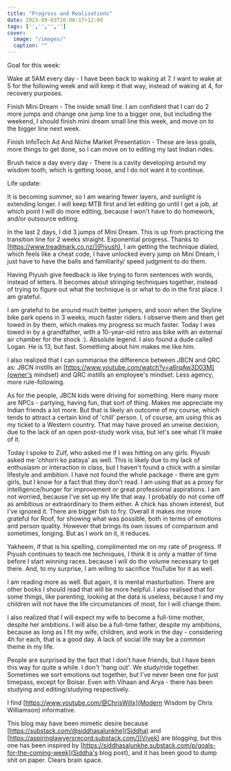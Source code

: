 ```yaml
---
title: "Progress and Realisations"
date: 2023-09-03T20:08:17+12:00
tags: ['','','','']
cover:
  image: "/images/"
  caption: ""
---
```

Goal for this week:

Wake at 5AM every day - I have been back to waking at 7. I want to wake at 5 for the following week and will keep it that way, instead of waking at 4, for recovery purposes.

Finish Mini Dream - The inside small line. I am confident that I can do 2 more jumps and change one jump line to a bigger one, but including the weekend, I should finish mini dream small line this week, and move on to the bigger line next week.

Finish InfoTech Ad And Niche Market Presentation - These are less goals, more things to get done, so I can move on to editing my last Indian rides.

Brush twice a day every day - There is a cavity developing around my wisdom tooth, which is getting loose, and I do not want it to continue.

Life update:

It is becoming summer, so I am wearing fewer layers, and sunlight is extending longer. I will keep MTB first and let editing go until I get a job, at which point I will do more editing, because I won't have to do homework, and/or outsource editing.

In the last 2 days, I did 3 jumps of Mini Dream. This is up from practicing the transition line for 2 weeks straight. Exponential progress. Thanks to [https://www.treadmark.co.nz/](Piyush), I am getting the technique dialed, which feels like a cheat code, I have unlocked every jump on Mini Dream, I just have to have the balls and familiarity/ speed judgment to do them. 

Having Piyush give feedback is like trying to form sentences with words, instead of letters. It becomes about stringing techniques together, instead of trying to figure out what the technique is or what to do in the first place. I am grateful.

I am grateful to be around much better jumpers, and soon when the Skyline bike park opens in 3 weeks, much faster riders. I observe them and then get towed in by them, which makes my progress so much faster. Today I was towed in by a grandfather, with a 10-year-old retro ass bike with an external air chamber for the shock :). Absolute legend. I also found a dude called Logan. He is 13, but fast. Something about him makes me like him.

I also realized that I can summarise the difference between JBCN and QRC as: JBCN instills an [https://www.youtube.com/watch?v=a6rqAw3D03M](owner's mindset) and QRC instills an employee's mindset. Less agency, more rule-following.

As for the people, JBCN kids were driving for something. Here many more are NPCs - partying, having fun, that sort of thing. Makes me appreciate my Indian friends a lot more. But that is likely an outcome of my course, which tends to attract a certain kind of 'chill' person. I, of course, am using this as my ticket to a Western country. That may have proved an unwise decision, due to the lack of an open post-study work visa, but let's see what I'll make of it.

Today I spoke to Zulf, who asked me if I was hitting on any girls. Piyush asked me 'chhorri ko pataya' as well. This is likely due to my lack of enthusiasm or interaction in class, but I haven't found a chick with a similar lifestyle and ambition. I have not found the whole package - there are gym girls, but I know for a fact that they don't read. I am using that as a proxy for intelligence/hunger for improvement or great professional aspirations. I am not worried, because I've set up my life that way. I probably do not come off as ambitious or extraordinary to them either. A chick has shown interest, but I've ignored it. There are bigger fish to fry. Overall it makes me more grateful for Roof, for showing what was possible, both in terms of emotions and person quality. However that brings its own issues of comparison and sometimes, longing. But as I work on it, it reduces.

Yakheem, if that is his spelling, complimented me on my rate of progress. If Piyush continues to teach me techniques, I think it is only a matter of time before I start winning races. because I will do the volume necessary to get there. And, to my surprise, I am willing to sacrifice YouTube for it as well.

I am reading more as well. But again, it is mental masturbation. There are other books I should read that will be more helpful. I also realised that for some things, like parenting, looking at the data is useless, because I and my children will not have the life circumstances of most, for I will change them.

I also realized that I will expect my wife to become a full-time mother, despite her ambitions. I will also be a full-time father, despite my ambitions, because as long as I fit my wife, children, and work in the day - considering 4h for each, that is a good day. A lack of social life may be a common theme in my life.

People are surprised by the fact that I don't have friends, but I have been this way for quite a while. I don't 'hang out'. We study/ride together. Sometimes we sort emotions out together, but I've never been one for just timepass, except for Boisar. Even with Vihaan and Arya - there has been studying and editing/studying respectively.

I find [https://www.youtube.com/@ChrisWillx](Modern Wisdom by Chris Williamson) informative.

This blog may have been mimetic desire because [https://substack.com/@siddhasalunkhe](Siddha) and [https://aspiringlawyersrecord.substack.com/](Vivek) are blogging, but this one has been inspired by [https://siddhasalunkhe.substack.com/p/goals-for-the-coming-week](Siddha's blog post), and it has been good to dump shit on paper. Clears brain space.
